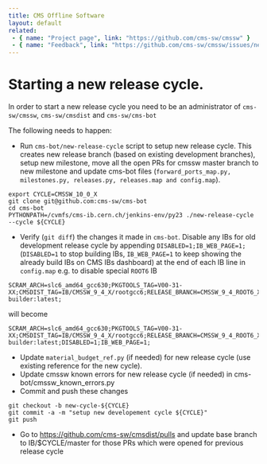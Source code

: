 ```yaml
---
title: CMS Offline Software
layout: default
related:
 - { name: "Project page", link: "https://github.com/cms-sw/cmssw" }
 - { name: "Feedback", link: "https://github.com/cms-sw/cmssw/issues/new" }
---
```

# Starting a new release cycle.

In order to start a new release cycle you need to be an administrator of  `cms-sw/cmssw`, `cms-sw/cmsdist` and `cms-sw/cms-bot`

The following needs to happen:

- Run `cms-bot/new-release-cycle` script to setup new release cycle. This creates new release branch (based on existing development branches), setup new milestone, move all the open PRs for cmssw master branch to new milestone and update cms-bot files (`forward_ports_map.py, milestones.py, releases.py, releases.map and config.map`).
```
export CYCLE=CMSSW_10_0_X
git clone git@github.com:cms-sw/cms-bot
cd cms-bot
PYTHONPATH=/cvmfs/cms-ib.cern.ch/jenkins-env/py23 ./new-release-cycle --cycle ${CYCLE}
```
- Verify (`git diff`) the changes it made in `cms-bot`. Disable any IBs for old development release cycle by appending `DISABLED=1;IB_WEB_PAGE=1;` (`DISABLED=1` to stop building IBs, `IB_WEB_PAGE=1` to keep showing the already build IBs on CMS IBs dashboard) at the end of each IB line in `config.map` e.g. to disable special `ROOT6` IB
```
SCRAM_ARCH=slc6_amd64_gcc630;PKGTOOLS_TAG=V00-31-XX;CMSDIST_TAG=IB/CMSSW_9_4_X/rootgcc6;RELEASE_BRANCH=CMSSW_9_4_ROOT6_X;RELEASE_QUEUE=CMSSW_9_4_ROOT6_X;BUILD_HOUR=23,00;DOCKER_IMG=cmssw/slc6-builder:latest;
```
will become
```
SCRAM_ARCH=slc6_amd64_gcc630;PKGTOOLS_TAG=V00-31-XX;CMSDIST_TAG=IB/CMSSW_9_4_X/rootgcc6;RELEASE_BRANCH=CMSSW_9_4_ROOT6_X;RELEASE_QUEUE=CMSSW_9_4_ROOT6_X;BUILD_HOUR=23,00;DOCKER_IMG=cmssw/slc6-builder:latest;DISABLED=1;IB_WEB_PAGE=1;
```
- Update `material_budget_ref.py` (if needed) for new release cycle (use existing reference for the new cycle).
- Update cmssw known errors for new release cycle (if needed) in cms-bot/cmssw_known_errors.py
- Commit and push these changes
```
git checkout -b new-cycle-${CYCLE}
git commit -a -m "setup new developement cycle ${CYCLE}"
git push
```
- Go to https://github.com/cms-sw/cmsdist/pulls and update base branch to IB/$CYCLE/master for those PRs which were opened for previous release cycle

[CMSDIST]: https://github.com/cms-sw/cmsdist
[PKGTOOLS]: https://github.com/cms-sw/pkgtools
[CMSSW]: https://github.com/cms-sw/cmssw
